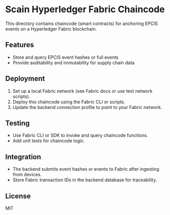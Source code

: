 # Scain Hyperledger Fabric Chaincode

This directory contains chaincode (smart contracts) for anchoring EPCIS events on a Hyperledger Fabric blockchain.

## Features
- Store and query EPCIS event hashes or full events
- Provide auditability and immutability for supply chain data

## Deployment
1. Set up a local Fabric network (see Fabric docs or use test network scripts).
2. Deploy this chaincode using the Fabric CLI or scripts.
3. Update the backend connection profile to point to your Fabric network.

## Testing
- Use Fabric CLI or SDK to invoke and query chaincode functions.
- Add unit tests for chaincode logic.

## Integration
- The backend submits event hashes or events to Fabric after ingesting from devices.
- Store Fabric transaction IDs in the backend database for traceability.

## License
MIT 